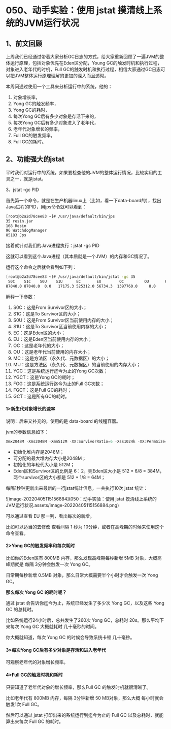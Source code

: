 # 050、动手实验：使用 jstat 摸清线上系统的JVM运行状况

## 1、前文回顾

上周我们已经通过带着大家分析GC日志的方式，给大家重新回顾了一遍JVM的整体运行原理，包括对象优先在Eden区分配，Young GC的触发时机和执行过程，对象进入老年代的时机，Full GC的触发时机和执行过程，相信大家通过GC日志可以把JVM整体运行原理理解的更加的深入而且透彻。

本周问通过使用一个工具来分析运行中的系统，他的：

1. 对象增长率，
2. Yong GC的触发频率，
3. Yong GC的耗时，
4. 每次Yong GC后有多少对象是存活下来的，
5. 每次Yong GC后有多少对象进入了老年代，
6. 老年代对象增长的频率，
7. Full GC的触发频率，
8. Full GC的耗时。

## 2、功能强大的jstat

平时我们对运行中的系统，如果要检查他的JVM的整体运行情况，比较实用的工具之一，就是jstat。

3、jstat -gc PID

首先第一个命令，就是在生产机器linux上（比如，看一下data-board的），找出Java进程的PID，用jps命令就可以看到：

```bash
[root@b2a2d78cee83 ~]# /usr/java/default/bin/jps 
35 resin.jar
168 Resin
96 WatchdogManager
85183 Jps
```

接着就针对我们的Java进程执行：jstat -gc PID

这就可以看到这个Java进程（其本质就是一个JVM）的内存和GC情况了。

运行这个命令之后就会看到如下列：

```bash
[root@b2a2d78cee83 ~]# /usr/java/default/bin/jstat -gc 35                                                                            
 S0C    S1C    S0U    S1U      EC       EU        OC         OU       PC     PU    YGC     YGCT    FGC    FGCT     GCT   
87040.0 87040.0  0.0   17175.3 525312.0 56734.3  1397760.0     8.0     21504.0 13246.4      1    0.241   0      0.000    0.241
```

解释一下参数：

1. S0C：这是From Survivor区的大小；
2. S1C：这是To Survivor区的大小；
3. S0U：这是From Survivor区当前使用内存的大小；
4. S1U：这是To Survivor区当前使用内存的大小；
5. EC：这是Eden区的大小；
6. EU：这是Eden区当前使用内存的大小；
7. OC：这是老年代的大小；
8. OU：这是老年代当前使用的内存大小；
9. MC：这是方法区（永久代、元数据区）的大小；
10. MU：这是方法区（永久代、元数据区）的当前使用的内存大小；
11. YGC：这是系统运行迄今为止的Yong GC次数；
12. YGCT：这是Yong GC的耗时；
13. FGG：这是系统运行迄今为止的Full GC次数；
14. FGCT：这是Full GC的耗时；
15. GCT：这是所有GC的耗时。



#### 1>新生代对象增长的速率

说明：后来又补充的，使用的是 data-board 的线程容器。

jvm的参数信息如下：

```java
Xmx2048M -Xms2048M -Xmn512M -XX:SurvivorRatio=6 -Xss1024k -XX:PermSize=256M -XX:MaxPermSize=256M -XX:+UseConcMarkSweepGC -XX:+UseCMSCompactAtFullCollection -XX:+CMSParallelRemarkEnabled -XX:+CMSClassUnloadingEnabled -XX:+ExplicitGCInvokesConcurrent -XX:CMSInitiatingOccupancyFraction=80 -XX:-OmitStackTraceInFastThrow -XX:+PrintGCTimeStamps -XX:+PrintGCDetails 
```

- 初始化堆内存是2048M；
- 可分配的最大堆内存大小是2048M；
- 初始化的年轻代大小是 512M；
- Eden区和Survivor区的比例是 6：2，则Eden区大小是 512 * 6/8 = 384M，两个survivor区的大小都是 512 * 1/8 = 64M；

每隔1秒钟更新出来最新的一行jstat统计信息，一共执行10次 jstat 统计：

![image-20220405115156884](050：动手实验：使用 jstat 摸清线上系统的JVM运行状况.assets/image-20220405115156884.png)

可以通过查看 EU 那一列，看出每次的新增。

比如可以适当的去修改 查看间隔 1 秒为 10分钟，或者在高峰期的时候来使用这个命令查看。

#### 2>Yong GC的触发频率和每次耗时

比如你的Eden区有 800MB 内存，那么发现高峰期每秒新增 5MB 对象，大概高峰期就是 每隔 3分钟会触发一次 Yong GC。

日常期每秒新增 0.5MB 对象，那么日常大概需要半个小时才会触发一次 Yong GC。

**那么每次 Yong GC 的耗时呢？**

通过 jstat 会告诉你迄今为止，系统已经发生了多少次 Yong GC，以及这些 Yong GC 的总耗时。

比如系统运行24小时后，总共发生了260次 Yong GC，总耗时 20s。那么平均下来每次 Yong GC 大概就耗时 几十毫秒的时间。

你大概就知道，每次 Yong GC 的时候会导致系统卡顿 几十毫秒。

#### 3>每次Yong GC后有多少对象是存活和进入老年代

可观察老年代的对象增长频率。

#### 4>Full GC的触发时机和耗时

只要知道了老年代对象的增长频率，那么Full GC 的触发时机就很清晰了。

比如老年代有 800MB 内存，每隔 3分钟新增 50 MB对象，那么大概 每小时就会触发1次 Full GC。

然后可以通过 jstat 打印出来的系统运行到迄今为止的 Full GC 以及总耗时，就能算出来每次 Full GC 的耗时。





